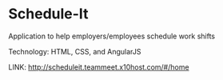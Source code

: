 # Schedule-It

Application to help employers/employees schedule work shifts

Technology: HTML, CSS, and AngularJS

LINK: http://scheduleit.teammeet.x10host.com/#/home
